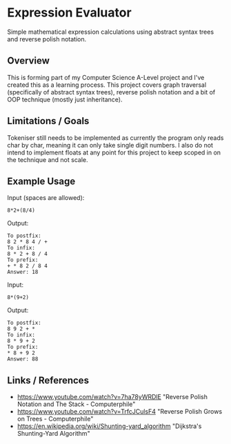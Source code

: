 # Expression Evaluator
Simple mathematical expression calculations using abstract syntax trees and reverse polish notation.

## Overview

This is forming part of my Computer Science A-Level project and I've created this as a learning process. This project covers graph traversal (specifically of abstract syntax trees),
reverse polish notation and a bit of OOP technique (mostly just inheritance).

## Limitations / Goals

Tokeniser still needs to be implemented as currently the program only reads char by char, meaning it can only take single digit numbers. I also do not intend to implement floats
at any point for this project to keep scoped in on the technique and not scale.

## Example Usage

Input (spaces are allowed):

`8*2+(8/4)`

Output:

```
To postfix:
8 2 * 8 4 / +
To infix:
8 * 2 + 8 / 4
To prefix:
+ * 8 2 / 8 4
Answer: 18
```

Input:

`8*(9+2)`

Output:
```
To postfix:
8 9 2 + *
To infix:
8 * 9 + 2
To prefix:
* 8 + 9 2
Answer: 88
```

## Links / References

- https://www.youtube.com/watch?v=7ha78yWRDlE "Reverse Polish Notation and The Stack - Computerphile"
- https://www.youtube.com/watch?v=TrfcJCulsF4 "Reverse Polish Grows on Trees - Computerphile"
- https://en.wikipedia.org/wiki/Shunting-yard_algorithm "Dijkstra's Shunting-Yard Algorithm"

